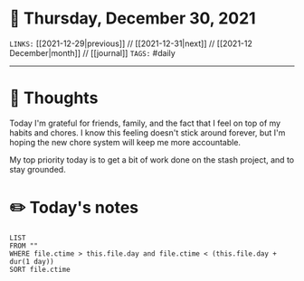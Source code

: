 # 📅 Thursday, December 30, 2021
`LINKS:` [[2021-12-29|previous]] // [[2021-12-31|next]] // [[2021-12 December|month]] // [[journal]] 
`TAGS:` #daily

---
# 💭 Thoughts
Today I'm grateful for friends, family, and the fact that I feel on top of my habits and chores. I know this feeling doesn't stick around forever, but I'm hoping the new chore system will keep me more accountable. 

My top priority today is to get a bit of work done on the stash project, and to stay grounded. 

# ✏️ Today's notes
```dataview
LIST 
FROM ""
WHERE file.ctime > this.file.day and file.ctime < (this.file.day + dur(1 day))
SORT file.ctime
```
